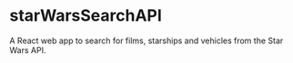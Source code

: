 # starWarsSearchAPI
A React web app to search for films, starships and vehicles from the Star Wars API.
